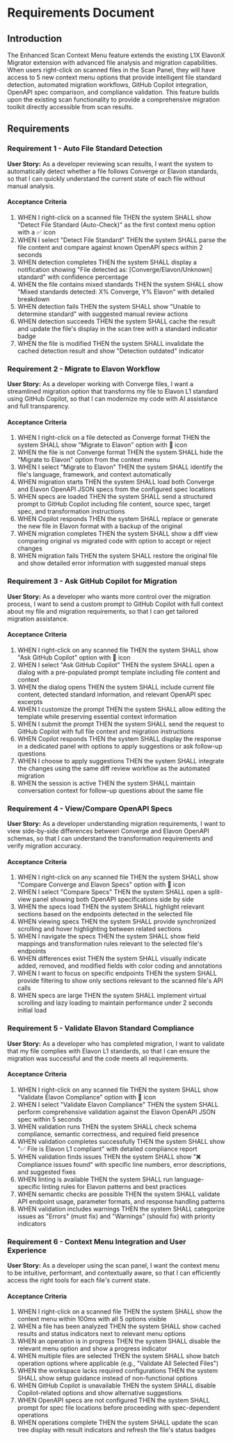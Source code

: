 # Requirements Document

## Introduction

The Enhanced Scan Context Menu feature extends the existing L1X ElavonX Migrator extension with advanced file analysis and migration capabilities. When users right-click on scanned files in the Scan Panel, they will have access to 5 new context menu options that provide intelligent file standard detection, automated migration workflows, GitHub Copilot integration, OpenAPI spec comparison, and compliance validation. This feature builds upon the existing scan functionality to provide a comprehensive migration toolkit directly accessible from scan results.

## Requirements

### Requirement 1 - Auto File Standard Detection

**User Story:** As a developer reviewing scan results, I want the system to automatically detect whether a file follows Converge or Elavon standards, so that I can quickly understand the current state of each file without manual analysis.

#### Acceptance Criteria

1. WHEN I right-click on a scanned file THEN the system SHALL show "Detect File Standard (Auto-Check)" as the first context menu option with a ✅ icon
2. WHEN I select "Detect File Standard" THEN the system SHALL parse the file content and compare against known OpenAPI specs within 2 seconds
3. WHEN detection completes THEN the system SHALL display a notification showing "File detected as: [Converge/Elavon/Unknown] standard" with confidence percentage
4. WHEN the file contains mixed standards THEN the system SHALL show "Mixed standards detected: X% Converge, Y% Elavon" with detailed breakdown
5. WHEN detection fails THEN the system SHALL show "Unable to determine standard" with suggested manual review actions
6. WHEN detection succeeds THEN the system SHALL cache the result and update the file's display in the scan tree with a standard indicator badge
7. WHEN the file is modified THEN the system SHALL invalidate the cached detection result and show "Detection outdated" indicator

### Requirement 2 - Migrate to Elavon Workflow

**User Story:** As a developer working with Converge files, I want a streamlined migration option that transforms my file to Elavon L1 standard using GitHub Copilot, so that I can modernize my code with AI assistance and full transparency.

#### Acceptance Criteria

1. WHEN I right-click on a file detected as Converge format THEN the system SHALL show "Migrate to Elavon" option with 🔄 icon
2. WHEN the file is not Converge format THEN the system SHALL hide the "Migrate to Elavon" option from the context menu
3. WHEN I select "Migrate to Elavon" THEN the system SHALL identify the file's language, framework, and context automatically
4. WHEN migration starts THEN the system SHALL load both Converge and Elavon OpenAPI JSON specs from the configured spec locations
5. WHEN specs are loaded THEN the system SHALL send a structured prompt to GitHub Copilot including file content, source spec, target spec, and transformation instructions
6. WHEN Copilot responds THEN the system SHALL replace or generate the new file in Elavon format with a backup of the original
7. WHEN migration completes THEN the system SHALL show a diff view comparing original vs migrated code with option to accept or reject changes
8. WHEN migration fails THEN the system SHALL restore the original file and show detailed error information with suggested manual steps

### Requirement 3 - Ask GitHub Copilot for Migration

**User Story:** As a developer who wants more control over the migration process, I want to send a custom prompt to GitHub Copilot with full context about my file and migration requirements, so that I can get tailored migration assistance.

#### Acceptance Criteria

1. WHEN I right-click on any scanned file THEN the system SHALL show "Ask GitHub Copilot" option with 💬 icon
2. WHEN I select "Ask GitHub Copilot" THEN the system SHALL open a dialog with a pre-populated prompt template including file content and context
3. WHEN the dialog opens THEN the system SHALL include current file content, detected standard information, and relevant OpenAPI spec excerpts
4. WHEN I customize the prompt THEN the system SHALL allow editing the template while preserving essential context information
5. WHEN I submit the prompt THEN the system SHALL send the request to GitHub Copilot with full file context and migration instructions
6. WHEN Copilot responds THEN the system SHALL display the response in a dedicated panel with options to apply suggestions or ask follow-up questions
7. WHEN I choose to apply suggestions THEN the system SHALL integrate the changes using the same diff review workflow as the automated migration
8. WHEN the session is active THEN the system SHALL maintain conversation context for follow-up questions about the same file

### Requirement 4 - View/Compare OpenAPI Specs

**User Story:** As a developer understanding migration requirements, I want to view side-by-side differences between Converge and Elavon OpenAPI schemas, so that I can understand the transformation requirements and verify migration accuracy.

#### Acceptance Criteria

1. WHEN I right-click on any scanned file THEN the system SHALL show "Compare Converge and Elavon Specs" option with 📂 icon
2. WHEN I select "Compare Specs" THEN the system SHALL open a split-view panel showing both OpenAPI specifications side by side
3. WHEN the specs load THEN the system SHALL highlight relevant sections based on the endpoints detected in the selected file
4. WHEN viewing specs THEN the system SHALL provide synchronized scrolling and hover highlighting between related sections
5. WHEN I navigate the specs THEN the system SHALL show field mappings and transformation rules relevant to the selected file's endpoints
6. WHEN differences exist THEN the system SHALL visually indicate added, removed, and modified fields with color coding and annotations
7. WHEN I want to focus on specific endpoints THEN the system SHALL provide filtering to show only sections relevant to the scanned file's API calls
8. WHEN specs are large THEN the system SHALL implement virtual scrolling and lazy loading to maintain performance under 2 seconds initial load

### Requirement 5 - Validate Elavon Standard Compliance

**User Story:** As a developer who has completed migration, I want to validate that my file complies with Elavon L1 standards, so that I can ensure the migration was successful and the code meets all requirements.

#### Acceptance Criteria

1. WHEN I right-click on any scanned file THEN the system SHALL show "Validate Elavon Compliance" option with 🧪 icon
2. WHEN I select "Validate Elavon Compliance" THEN the system SHALL perform comprehensive validation against the Elavon OpenAPI JSON spec within 5 seconds
3. WHEN validation runs THEN the system SHALL check schema compliance, semantic correctness, and required field presence
4. WHEN validation completes successfully THEN the system SHALL show "✅ File is Elavon L1 compliant" with detailed compliance report
5. WHEN validation finds issues THEN the system SHALL show "❌ Compliance issues found" with specific line numbers, error descriptions, and suggested fixes
6. WHEN linting is available THEN the system SHALL run language-specific linting rules for Elavon patterns and best practices
7. WHEN semantic checks are possible THEN the system SHALL validate API endpoint usage, parameter formats, and response handling patterns
8. WHEN validation includes warnings THEN the system SHALL categorize issues as "Errors" (must fix) and "Warnings" (should fix) with priority indicators

### Requirement 6 - Context Menu Integration and User Experience

**User Story:** As a developer using the scan panel, I want the context menu to be intuitive, performant, and contextually aware, so that I can efficiently access the right tools for each file's current state.

#### Acceptance Criteria

1. WHEN I right-click on a scanned file THEN the system SHALL show the context menu within 100ms with all 5 options visible
2. WHEN a file has been analyzed THEN the system SHALL show cached results and status indicators next to relevant menu options
3. WHEN an operation is in progress THEN the system SHALL disable the relevant menu option and show a progress indicator
4. WHEN multiple files are selected THEN the system SHALL show batch operation options where applicable (e.g., "Validate All Selected Files")
5. WHEN the workspace lacks required configurations THEN the system SHALL show setup guidance instead of non-functional options
6. WHEN GitHub Copilot is unavailable THEN the system SHALL disable Copilot-related options and show alternative suggestions
7. WHEN OpenAPI specs are not configured THEN the system SHALL prompt for spec file locations before proceeding with spec-dependent operations
8. WHEN operations complete THEN the system SHALL update the scan tree display with result indicators and refresh the file's status badges